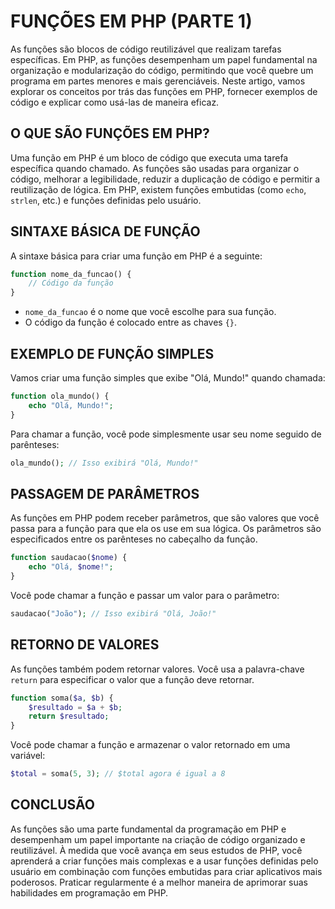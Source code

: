 # FUNÇÕES EM PHP (PARTE 1)

As funções são blocos de código reutilizável que realizam tarefas específicas. Em PHP, as funções desempenham um papel fundamental na organização e modularização do código, permitindo que você quebre um programa em partes menores e mais gerenciáveis. Neste artigo, vamos explorar os conceitos por trás das funções em PHP, fornecer exemplos de código e explicar como usá-las de maneira eficaz.

## O QUE SÃO FUNÇÕES EM PHP?
Uma função em PHP é um bloco de código que executa uma tarefa específica quando chamado. As funções são usadas para organizar o código, melhorar a legibilidade, reduzir a duplicação de código e permitir a reutilização de lógica. Em PHP, existem funções embutidas (como `echo`, `strlen`, etc.) e funções definidas pelo usuário.

## SINTAXE BÁSICA DE FUNÇÃO
A sintaxe básica para criar uma função em PHP é a seguinte:

```php
function nome_da_funcao() {
    // Código da função
}
```

- `nome_da_funcao` é o nome que você escolhe para sua função.
- O código da função é colocado entre as chaves `{}`.

## EXEMPLO DE FUNÇÃO SIMPLES
Vamos criar uma função simples que exibe "Olá, Mundo!" quando chamada:

```php
function ola_mundo() {
    echo "Olá, Mundo!";
}
```

Para chamar a função, você pode simplesmente usar seu nome seguido de parênteses:

```php
ola_mundo(); // Isso exibirá "Olá, Mundo!"
```

## PASSAGEM DE PARÂMETROS
As funções em PHP podem receber parâmetros, que são valores que você passa para a função para que ela os use em sua lógica. Os parâmetros são especificados entre os parênteses no cabeçalho da função.

```php
function saudacao($nome) {
    echo "Olá, $nome!";
}
```

Você pode chamar a função e passar um valor para o parâmetro:

```php
saudacao("João"); // Isso exibirá "Olá, João!"
```

## RETORNO DE VALORES
As funções também podem retornar valores. Você usa a palavra-chave `return` para especificar o valor que a função deve retornar.

```php
function soma($a, $b) {
    $resultado = $a + $b;
    return $resultado;
}
```

Você pode chamar a função e armazenar o valor retornado em uma variável:

```php
$total = soma(5, 3); // $total agora é igual a 8
```

## CONCLUSÃO
As funções são uma parte fundamental da programação em PHP e desempenham um papel importante na criação de código organizado e reutilizável. À medida que você avança em seus estudos de PHP, você aprenderá a criar funções mais complexas e a usar funções definidas pelo usuário em combinação com funções embutidas para criar aplicativos mais poderosos. Praticar regularmente é a melhor maneira de aprimorar suas habilidades em programação em PHP.